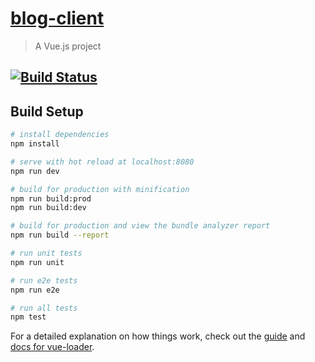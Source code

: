# [blog-client](http://47.99.68.224)
> A Vue.js project
## [![Build Status](https://www.travis-ci.org/panyu97py/blog-client.svg?branch=master)](https://www.travis-ci.org/panyu97py/blog-client)

## Build Setup

``` bash
# install dependencies
npm install

# serve with hot reload at localhost:8080
npm run dev

# build for production with minification
npm run build:prod
npm run build:dev

# build for production and view the bundle analyzer report
npm run build --report

# run unit tests
npm run unit

# run e2e tests
npm run e2e

# run all tests
npm test
```

For a detailed explanation on how things work, check out the [guide](http://vuejs-templates.github.io/webpack/) and [docs for vue-loader](http://vuejs.github.io/vue-loader).
